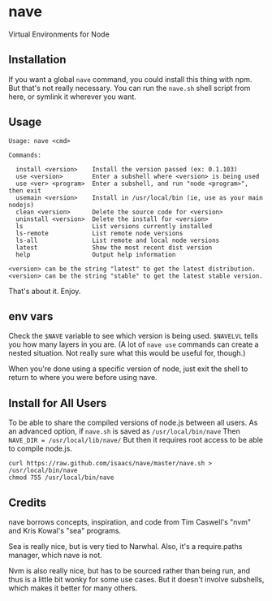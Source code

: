 # nave

Virtual Environments for Node

## Installation

If you want a global `nave` command, you could install this thing with npm.
But that's not really necessary.  You can run the `nave.sh` shell script
from here, or symlink it wherever you want.

## Usage

    Usage: nave <cmd>

    Commands:

      install <version>    Install the version passed (ex: 0.1.103)
      use <version>        Enter a subshell where <version> is being used
      use <ver> <program>  Enter a subshell, and run "node <program>", then exit
      usemain <version>    Install in /usr/local/bin (ie, use as your main nodejs)
      clean <version>      Delete the source code for <version>
      uninstall <version>  Delete the install for <version>
      ls                   List versions currently installed
      ls-remote            List remote node versions
      ls-all               List remote and local node versions
      latest               Show the most recent dist version
      help                 Output help information

    <version> can be the string "latest" to get the latest distribution.
    <version> can be the string "stable" to get the latest stable version.

That's about it.  Enjoy.

## env vars

Check the `$NAVE` variable to see which version is being used.  `$NAVELVL` tells
you how many layers in you are.  (A lot of `nave use` commands can create a
nested situation.  Not really sure what this would be useful for, though.)

When you're done using a specific version of node, just exit the shell to return
to where you were before using nave.

## Install for All Users
To be able to share the compiled versions of node.js between all users.
As an advanced option, if `nave.sh` is saved as `/usr/local/bin/nave` Then `NAVE_DIR = /usr/local/lib/nave/`
But then it requires root access to be able to compile node.js.

    curl https://raw.github.com/isaacs/nave/master/nave.sh > /usr/local/bin/nave
    chmod 755 /usr/local/bin/nave

## Credits

nave borrows concepts, inspiration, and code from Tim Caswell's "nvm" and Kris
Kowal's "sea" programs.

Sea is really nice, but is very tied to Narwhal.  Also, it's a require.paths
manager, which nave is not.

Nvm is also really nice, but has to be sourced rather than being run, and
thus is a little bit wonky for some use cases.  But it doesn't involve
subshells, which makes it better for many others.
